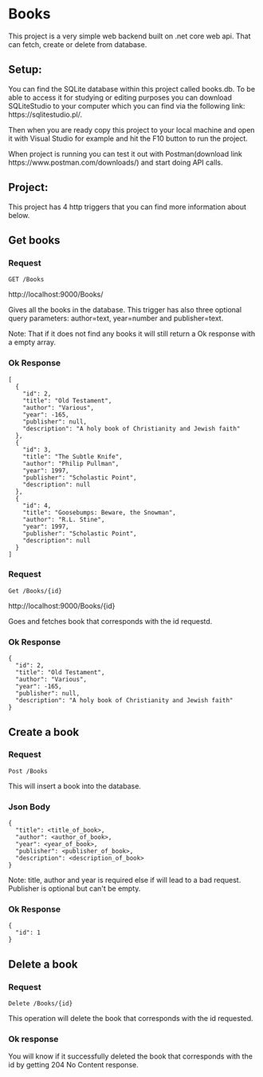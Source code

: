 # Books

This project is a very simple web backend built on .net core web api. That can fetch, create or delete from database.

## Setup:
<p>You can find the SQLite database within this project called books.db. To be able to access it for studying or editing purposes you can download SQLiteStudio to your computer which you can find via the following link: https://sqlitestudio.pl/.</p>
<p>Then when you are ready copy this project to your local machine and open it with Visual Studio for example and hit the F10 button to run the project.</p>
<p>When project is running you can test it out with Postman(download link https://www.postman.com/downloads/) and start doing API calls.</p>

## Project:
This project has 4 http triggers that you can find more information about below.

## Get books

### Request

`GET /Books`

    
  <p>http://localhost:9000/Books/</p>
  <p>Gives all the books in the database. This trigger has also three optional query parameters: author=text, year=number and publisher=text.</p>
  <p>Note: That if it does not find any books it will still return a Ok response with a empty array.</p>
    
      
### Ok Response
    [
      {
        "id": 2,
        "title": "Old Testament",
        "author": "Various",
        "year": -165,
        "publisher": null,
        "description": "A holy book of Christianity and Jewish faith"
      },
      {
        "id": 3,
        "title": "The Subtle Knife",
        "author": "Philip Pullman",
        "year": 1997,
        "publisher": "Scholastic Point",
        "description": null
      },
      {
        "id": 4,
        "title": "Goosebumps: Beware, the Snowman",
        "author": "R.L. Stine",
        "year": 1997,
        "publisher": "Scholastic Point",
        "description": null
      }
    ]

### Request

`Get /Books/{id}`

    
  <p>http://localhost:9000/Books/{id}</p>
  <p>Goes and fetches book that corresponds with the id requestd.</p>
    

### Ok Response
    {
      "id": 2,
      "title": "Old Testament",
      "author": "Various",
      "year": -165,
      "publisher": null,
      "description": "A holy book of Christianity and Jewish faith"
    } 

## Create a book

### Request

`Post /Books`

<p>This will insert a book into the database.</p>

### Json Body
    {
      "title": <title_of_book>,
      "author": <author_of_book>,
      "year": <year_of_book>,
      "publisher": <publisher_of_book>,
      "description": <description_of_book>
    }

<p>Note: title, author and year is required else if will lead to a bad request. Publisher is optional but can't be empty.</p>

### Ok Response
    {
      "id": 1
    }

## Delete a book

### Request

`Delete /Books/{id}`

<p>This operation will delete the book that corresponds with the id requested.</p>

### Ok response
<p>You will know if it successfully deleted the book that corresponds with the id by getting 204 No Content response.</p>
